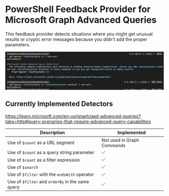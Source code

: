 # PowerShell Feedback Provider for Microsoft Graph Advanced Queries

This feedback provider detects situations where you might get unusual results or cryptic error messages because you didn't add the proper parameters.

![Alt text](images/README/image.png)

## Currently Implemented Detectors

https://learn.microsoft.com/en-us/graph/aad-advanced-queries?tabs=http#query-scenarios-that-require-advanced-query-capabilities

| Description | Implemented |
| ----------- | ----------- |
| Use of `$count` as a URL segment| Not used in Graph Commands |
| Use of `$count` as a query string parameter | ✅ |
| Use of `$count` as a filter expression | ✅ |
| Use of `$search` | ✅ |
| Use of `$filter` with the `endsWith` operator | ✅ |
| Use of `$filter` and `orderBy` in the same query | ✅ |
